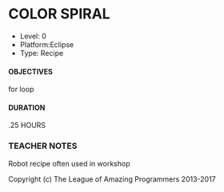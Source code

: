 # COLOR SPIRAL
* Level: 0
* Platform:Eclipse
* Type: Recipe

#### OBJECTIVES
for loop

#### DURATION
.25 HOURS

### TEACHER NOTES
Robot recipe often used in workshop


Copyright (c) The League of Amazing Programmers 2013-2017
